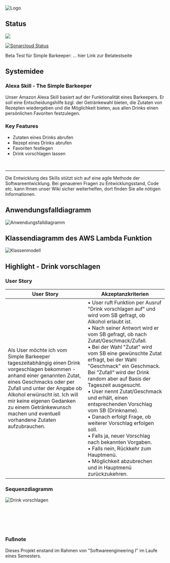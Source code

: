 <img src="https://user-images.githubusercontent.com/38068315/48347565-e3633e80-e67e-11e8-9716-77451c3b12f0.png" alt="Logo" class = "inline"/>

## Status

![](https://travis-ci.org/sweIhm-ws2018-19/skillproject-do-2.svg?branch=master)

[![Sonarcloud Status](https://sonarcloud.io/api/project_badges/measure?project=skillproject%3AsimpleBarkeeper&metric=alert_status)](https://sonarcloud.io/dashboard?id=skillproject%3AsimpleBarkeeper)

Beta Test für Simple Barkeeper: ... hier Link zur Betatestseite 

## Systemidee
### Alexa Skill - The Simple Barkeeper

Unser Amazon Alexa Skill basiert auf der Funktionalität eines Barkeepers. 
Er soll eine Entscheidungshilfe bzgl. der Getränkewahl bieten, die Zutaten von Rezepten wiedergeben und die Möglichkeit bieten, aus allen Drinks einen persönlichen Favoriten festzulegen. 

### Key Features

- Zutaten eines Drinks abrufen
- Rezept eines Drinks abrufen
- Favoriten festlegen
- Drink vorschlagen lassen 

<br>

---
Die Entwicklung des Skills stützt sich auf eine agile Methode der Softwareentwicklung.
Bei genaueren Fragen zu Entwicklungsstand, Code etc. kann Ihnen unser Wiki sicher weiterhelfen, dort finden Sie alle nötigen Informationen. 

## Anwendungsfalldiagramm
<img src="https://raw.githubusercontent.com/sweIhm-ws2018-19/skillproject-do-2/master/Alexa-Skill/Sprint_3/Anwendungsfall.png" alt="Anwendungsfalldiagramm" class="inline"/>

## Klassendiagramm des AWS Lambda Funktion
<img src="https://raw.githubusercontent.com/sweIhm-ws2018-19/skillproject-do-2/master/Alexa-Skill/Sprint_3/Klassendiagramm.png" alt="Klassenmodell" class="inline"/>

## Highlight - Drink vorschlagen

### User Story

| User Story | Akzeptanzkriterien |
| --- | --- |
|Als User möchte ich vom Simple Barkeeper tageszeitabhängig einen Drink vorgeschlagen bekommen - anhand einer genannten Zutat, eines Geschmacks oder per Zufall und unter der Angabe ob Alkohol erwünscht ist. Ich will mir keine eigenen Gedanken zu einem Getränkewunsch machen und eventuell vorhandene Zutaten aufzubrauchen.| • User ruft Funktion per Ausruf "Drink vorschlagen auf" und wird vom SB gefragt, ob Alkohol erlaubt ist.<br>• Nach seiner Antwort wird er vom SB gefragt, ob nach Zutat/Geschmack/Zufall.<br>• Bei der Wahl "Zutat" wird vom SB eine gewünschte Zutat erfragt, bei der Wahl "Geschmack" ein Geschmack. Bei “Zufall“ wird der Drink random aber auf Basis der Tageszeit ausgesucht.<br>• User nennt Zutat/Geschmack und erhält, einen entsprechenden Vorschlag vom SB (Drinkname).<br>• Danach erfolgt Frage, ob weiterer Vorschlag erfolgen soll.<br>• Falls ja, neuer Vorschlag nach bekannten Vorgaben.<br>• Falls nein, Rückkehr zum Hauptmenü.<br>• Möglichkeit abzubrechen und in Hauptmenü zurückzukehren.

### Sequenzdiagramm
<img src="https://raw.githubusercontent.com/sweIhm-ws2018-19/skillproject-do-2/master/Alexa-Skill/Sprint_3/DrinkVorschlagen.png" alt="Drink vorschlagen" class="inline"/>

<br><br><br><br>
### Fußnote
Dieses Projekt enstand im Rahmen von "Softwareengineering I" im Laufe eines Semesters. 
